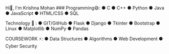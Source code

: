 Hi👋, I'm Krishna Mohan ###
Programming😄: ● C ● C++ ● Python ● Java 
                ● JavaScript ● HTML/CSS ● SQL

Technology 🤔 : ● GIT/GitHub ● Flask ● Django 
                 ● Tkinter ● Bootstrap ● Linux 
                 ● Matplotlib ● NumPy ● Pandas

COURSEWORK ⚡:  ● Data Structures ● Algorithms
                ● Web Development ● Cyber Security 



<!--
**krishna9358/krishna9358** is a ✨ _special_ ✨ repository because its `README.md` (this file) appears on your GitHub profile.

Here are some ideas to get you started:

- 🔭 I’m currently working on ...
- 🌱 I’m currently learning ...
- 👯 I’m looking to collaborate on ...
- 🤔 I’m looking for help with ...
- 💬 Ask me about ...
- 📫 How to reach me: ...
- 😄 Pronouns: ...
- ⚡ Fun fact: ...
-->
